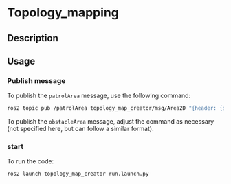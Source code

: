 # Topology_mapping

## Description

## Usage
### Publish message
To publish the `patrolArea` message, use the following command:

```bash
ros2 topic pub /patrolArea topology_map_creator/msg/Area2D "{header: {stamp: {sec: 0, nanosec: 0}, frame_id: 'map'}, points: [{x: 1.0, y: 2.0, z: 0.0}, {x: 3.0, y: 4.0, z: 0.0}]}}"
```

To publish the `obstacleArea` message, adjust the command as necessary (not specified here, but can follow a similar format).

### start
To run the code:
```bash
ros2 launch topology_map_creator run.launch.py
```